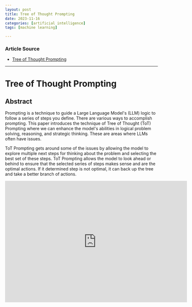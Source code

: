 ```yaml
---
layout: post
title: Tree of Thought Prompting  
date: 2023-11-16
categories: [artificial intelligence]
tags: [machine learning]

---
```


### Article Source

* [Tree of Thought Prompting](https://www.youtube.com/watch?v=dPi3KPCUqgk)

---

# Tree of Thought Prompting


## Abstract

Prompting is a technique to guide a Large Language Model's (LLM) logic to follow a series of steps you define.  There are various ways to accomplish prompting.  This paper introduces the technique of Tree of Thought (ToT) Prompting where we can enhance the model's abilities in logical problem solving, reasoning, and strategic thinking. These are areas where LLMs often have issues.  

ToT Prompting gets around some of the issues by allowing the model to explore multiple next steps for thinking about the problem and selecting the best set of these steps.   ToT Prompting allows the model to look ahead or behind to ensure that the selected series of steps makes sense and are the optimal actions.  If it determined step is not optimal, it can back up the tree and take a better branch of actions.

<iframe width="600" height="400" src="https://www.youtube.com/embed/dPi3KPCUqgk?si=B85p9nG5KsZQoIX5" title="YouTube video player" frameborder="0" allow="accelerometer; autoplay; clipboard-write; encrypted-media; gyroscope; picture-in-picture; web-share" allowfullscreen></iframe>
